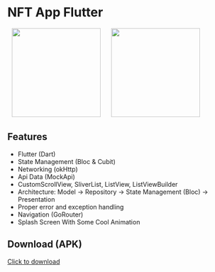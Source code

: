 # NFT App Flutter

<p>
   <img src="https://user-images.githubusercontent.com/39574228/206776671-695d7379-c914-4dd8-b4a1-6a2aad707ccf.jpg" width="200px" hspace="10"/>
    <img src="https://user-images.githubusercontent.com/39574228/206777090-ff254e34-6642-431e-a44e-d30de54c34a2.jpg" width="200px" hspace="10"/>
</p>


## Features

- Flutter (Dart)
- State Management (Bloc & Cubit)
- Networking (okHttp)
- Api Data (MockApi)
- CustomScrollView, SliverList, ListView, ListViewBuilder
- Architecture: Model -> Repository -> State Management (Bloc) -> Presentation  
- Proper error and exception handling
- Navigation (GoRouter)
- Splash Screen With Some Cool Animation

## Download (APK)

<a href="https://github.com/ibrajix/NftAppFlutter/releases/download/v1.1/nft-app-flutter-1.2.apk">Click to download</a>
